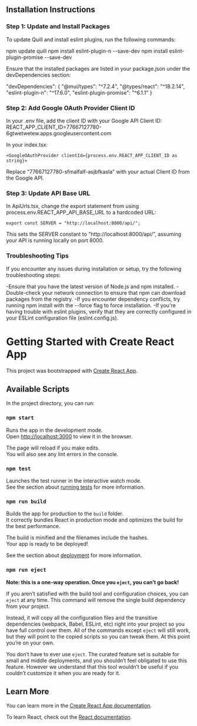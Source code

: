 ## Installation Instructions

### Step 1: Update and Install Packages

To update Quill and install eslint plugins, run the following commands:

npm update quill
npm install eslint-plugin-n --save-dev
npm install eslint-plugin-promise --save-dev

Ensure that the installed packages are listed in your package.json under the devDependencies section:

"devDependencies": {
"@mui/types": "^7.2.4",
"@types/react": "^18.2.14",
"eslint-plugin-n": "^17.6.0",
"eslint-plugin-promise": "^6.1.1"
}

### Step 2: Add Google OAuth Provider Client ID

In your .env file, add the client ID with your Google API Client ID:
REACT_APP_CLIENT_ID=77667127780-6gtwetwetew.apps.googleusercontent.com

In your index.tsx:

    <GoogleOAuthProvider clientId={process.env.REACT_APP_CLIENT_ID as string}>

Replace "77667127780-sfmalfalf-asjbfkasla" with your actual Client ID from the Google API.

### Step 3: Update API Base URL

In ApiUrls.tsx, change the export statement from using process.env.REACT_APP_API_BASE_URL to a hardcoded URL:

    export const SERVER = "http://localhost:8000/api/";

This sets the SERVER constant to "http://localhost:8000/api/", assuming your API is running locally on port 8000.

### Troubleshooting Tips

If you encounter any issues during installation or setup, try the following troubleshooting steps:

-Ensure that you have the latest version of Node.js and npm installed.
-Double-check your network connection to ensure that npm can download packages from the registry.
-If you encounter dependency conflicts, try running npm install with the --force flag to force installation.
-If you're having trouble with eslint plugins, verify that they are correctly configured in your ESLint configuration file (eslint.config.js).

# Getting Started with Create React App

This project was bootstrapped with [Create React App](https://github.com/facebook/create-react-app).

## Available Scripts

In the project directory, you can run:

### `npm start`

Runs the app in the development mode.\
Open [http://localhost:3000](http://localhost:3000) to view it in the browser.

The page will reload if you make edits.\
You will also see any lint errors in the console.

### `npm test`

Launches the test runner in the interactive watch mode.\
See the section about [running tests](https://facebook.github.io/create-react-app/docs/running-tests) for more information.

### `npm run build`

Builds the app for production to the `build` folder.\
It correctly bundles React in production mode and optimizes the build for the best performance.

The build is minified and the filenames include the hashes.\
Your app is ready to be deployed!

See the section about [deployment](https://facebook.github.io/create-react-app/docs/deployment) for more information.

### `npm run eject`

**Note: this is a one-way operation. Once you `eject`, you can’t go back!**

If you aren’t satisfied with the build tool and configuration choices, you can `eject` at any time. This command will remove the single build dependency from your project.

Instead, it will copy all the configuration files and the transitive dependencies (webpack, Babel, ESLint, etc) right into your project so you have full control over them. All of the commands except `eject` will still work, but they will point to the copied scripts so you can tweak them. At this point you’re on your own.

You don’t have to ever use `eject`. The curated feature set is suitable for small and middle deployments, and you shouldn’t feel obligated to use this feature. However we understand that this tool wouldn’t be useful if you couldn’t customize it when you are ready for it.

## Learn More

You can learn more in the [Create React App documentation](https://facebook.github.io/create-react-app/docs/getting-started).

To learn React, check out the [React documentation](https://reactjs.org/).
